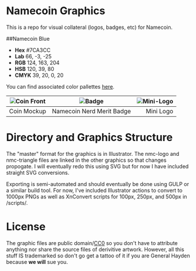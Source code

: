 Namecoin Graphics
=================

This is a repo for visual collateral (logos, badges, etc) for Namecoin.  

##Namecoin Blue
* **Hex** \#7CA3CC
* **Lab** 66, -3, -25
* **RGB** 124, 163, 204
* **HSB** 120, 39, 80 
* **CMYK** 39, 20, 0, 20 

You can find associated color pallettes [here](http://paletton.com/#uid=13A0u0kdAIF3ZYj8SRJhWytlSsx).

| ![Coin Front](https://raw.github.com/indolering/nmc-graphics/master/png/500/nmc-coinage-2up.png) | ![Badge](https://raw.github.com/indolering/nmc-graphics/master/png/250/badge-prototype.png) |      ![Mini-Logo](https://raw.github.com/indolering/nmc-graphics/master/png/100/nmc-logo-mini.png) |
| :-----------: | :-----------: | -----------: |
| Coin Mockup | Namecoin Nerd Merit Badge | Mini Logo |

Directory and Graphics Structure
================================
The "master" format for the graphics is in Illustrator.  The nmc-logo and nmc-triangle files are linked in the other graphics so that changes propogate.  I will eventually redo this using SVG but for now I have included straight SVG conversions.

Exporting is semi-automated and should eventually be done using GULP or a similar build tool.  For now, I've included Illustrator actions to convert to 1000px PNGs as well as XnConvert scripts for 100px, 250px, and 500px in /scripts/.

License
=======
The graphic files are public domain/[CC0](http://creativecommons.org/publicdomain/zero/1.0/) so you don't have to attribute anything nor share the source files of derivitive artwork.  However, all this stuff IS trademarked so don't go get a tattoo of it if you are General Hayden because **we will** sue you.
